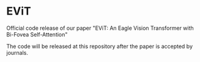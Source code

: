 # EViT
Official code release of our paper "EViT: An Eagle Vision Transformer with Bi-Fovea Self-Attention"

The code will be released at this repository after the paper is accepted by journals.
